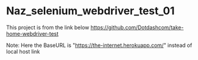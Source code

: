 # Naz_selenium_webdriver_test_01

This project is from the link below
https://github.com/Dotdashcom/take-home-webdriver-test

Note: Here the BaseURL is "https://the-internet.herokuapp.com/" instead of local host link
